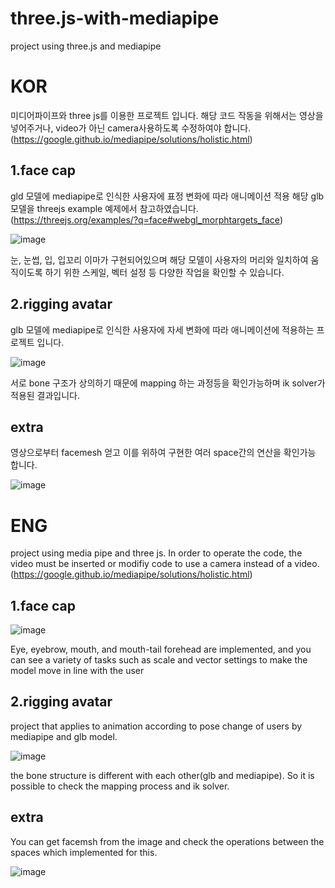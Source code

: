 # three.js-with-mediapipe
project using three.js and mediapipe

# KOR

미디어파이프와 three js를 이용한 프로젝트 입니다. 
해당 코드 작동을 위해서는 영상을 넣어주거나, video가 아닌 camera사용하도록 수정하여야 합니다.
(https://google.github.io/mediapipe/solutions/holistic.html) 

## 1.face cap   

gld 모델에 mediapipe로 인식한 사용자에 표정 변화에 따라 애니메이션 적용 해당 glb모델을 threejs example 예제에서 참고하였습니다.(https://threejs.org/examples/?q=face#webgl_morphtargets_face)

![image](https://user-images.githubusercontent.com/75608078/174450356-d7a39164-67a2-45c2-a581-c924ffc56749.png)

눈, 눈썹, 입, 입꼬리 이마가 구현되어있으며 해당 모델이 사용자의 머리와 일치하여 움직이도록 하기 위한 스케일, 벡터 설정 등 다양한 작업을 확인할 수 있습니다.



## 2.rigging avatar 

glb 모델에 mediapipe로 인식한 사용자에 자세 변화에 따라 애니메이션에 적용하는 프로젝트 입니다.

![image](https://user-images.githubusercontent.com/75608078/174450842-d897ad08-dc22-4f3a-a74b-66117abd64c3.png)

서로 bone 구조가 상의하기 때문에 mapping 하는 과정등을 확인가능하며 ik solver가 적용된 결과입니다. 


## extra 

영상으로부터 facemesh 얻고 이를 위하여 구현한 여러 space간의 연산을 확인가능 합니다.

![image](https://user-images.githubusercontent.com/75608078/174450202-897e51ce-c371-4b88-b221-9dd0447fc9af.png)

# ENG
project using media pipe and three js.
In order to operate the code, the video must be inserted or modifiy code to use a camera instead of a video.
(https://google.github.io/mediapipe/solutions/holistic.html)


## 1.face cap   

![image](https://user-images.githubusercontent.com/75608078/174450356-d7a39164-67a2-45c2-a581-c924ffc56749.png)

Eye, eyebrow, mouth, and mouth-tail forehead are implemented, and you can see a variety of tasks such as scale and vector settings to make the model move in line with the user


## 2.rigging avatar 

project that applies to animation according to pose change of users by mediapipe and glb model.

![image](https://user-images.githubusercontent.com/75608078/174450842-d897ad08-dc22-4f3a-a74b-66117abd64c3.png)

the bone structure is different with each other(glb and mediapipe). So it is possible to check the mapping process and ik solver.


## extra 
You can get facemsh from the image and check the operations between the spaces which implemented for this.

![image](https://user-images.githubusercontent.com/75608078/174450202-897e51ce-c371-4b88-b221-9dd0447fc9af.png)

